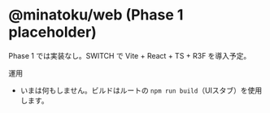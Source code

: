 # @minatoku/web (Phase 1 placeholder)

Phase 1 では実装なし。SWITCH で Vite + React + TS + R3F を導入予定。

運用

- いまは何もしません。ビルドはルートの `npm run build`（UIスタブ）を使用します。
